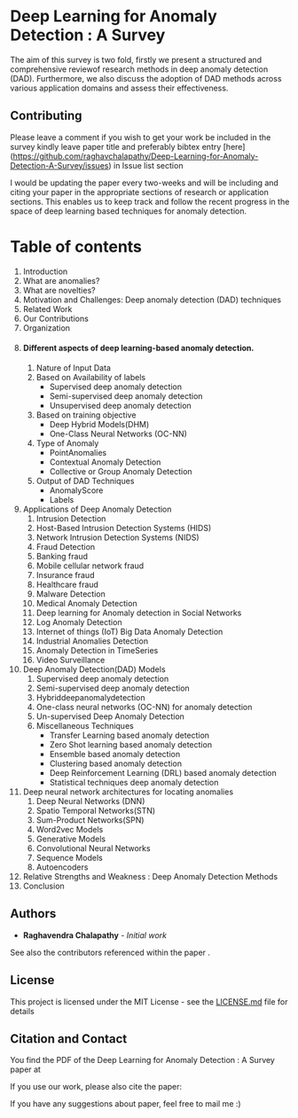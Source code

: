 # Deep Learning for Anomaly Detection : A Survey

 The aim of this survey is two fold, firstly we present a structured and comprehensive reviewof research methods in deep anomaly detection (DAD). Furthermore, we also discuss the adoption of DAD methods across various application domains and assess their effectiveness.

## Contributing

Please leave a comment  if you wish to get your work be included in the survey kindly leave paper title and preferably bibtex entry [here] (https://github.com/raghavchalapathy/Deep-Learning-for-Anomaly-Detection-A-Survey/issues) in Issue list section

I would be updating the paper every two-weeks and will be including and citing your paper in the appropriate sections of research or application sections. This enables us to keep track and follow the recent progress in the space of deep learning based techniques for anomaly detection.


# Table of contents
  1. Introduction
  2. What are anomalies?
  3. What are novelties?
  4. Motivation and Challenges: Deep anomaly detection (DAD) techniques
  5. Related Work
  6. Our Contributions
  7. Organization
  8. #### Different aspects of deep learning-based anomaly detection.
     1. Nature of Input Data
     2. Based on Availability of labels 
          * Supervised deep anomaly detection
          * Semi-supervised deep anomaly detection
          * Unsupervised deep anomaly detection 
      3. Based on training objective
          * Deep Hybrid Models(DHM) 
          * One-Class Neural Networks (OC-NN) 
      4. Type of Anomaly
          * PointAnomalies
          * Contextual Anomaly Detection 
          * Collective or Group Anomaly Detection
      5. Output of DAD Techniques 
          * AnomalyScore
          * Labels
 9. Applications of Deep Anomaly Detection 
     1. Intrusion Detection
     2. Host-Based Intrusion Detection Systems (HIDS)
     3. Network Intrusion Detection Systems (NIDS)
     4. Fraud Detection
     5. Banking fraud 
     6. Mobile cellular network fraud 
     7. Insurance fraud 
     8. Healthcare fraud
     9. Malware Detection
     10. Medical Anomaly Detection
     11. Deep learning for Anomaly detection in Social Networks 
     12. Log Anomaly Detection
     13. Internet of things (IoT) Big Data Anomaly Detection 
     14. Industrial Anomalies Detection 
     15. Anomaly Detection in TimeSeries 
     16. Video Surveillance 
10. Deep Anomaly Detection(DAD) Models 
     1. Supervised deep anomaly detection 
     2. Semi-supervised deep anomaly detection 
     3. Hybriddeepanomalydetection 
     4. One-class neural networks (OC-NN) for anomaly detection
     5. Un-supervised Deep Anomaly Detection 
     6. Miscellaneous Techniques 
           * Transfer Learning based anomaly detection 
           * Zero Shot learning based anomaly detection
           * Ensemble based anomaly detection
           * Clustering based anomaly detection
           * Deep Reinforcement Learning (DRL) based anomaly detection
           * Statistical techniques deep anomaly detection
 11. Deep neural network architectures for locating anomalies 
     1. Deep Neural Networks (DNN)
     2. Spatio Temporal Networks(STN) 
     3. Sum-Product Networks(SPN)
     4. Word2vec Models 
     5. Generative Models 
     6. Convolutional Neural Networks
     7. Sequence Models
     8. Autoencoders
 12. Relative Strengths and Weakness : Deep Anomaly Detection Methods
 13. Conclusion 


## Authors

* **Raghavendra Chalapathy** - *Initial work* 

See also the contributors referenced within the paper .

## License

This project is licensed under the MIT License - see the [LICENSE.md](LICENSE.md) file for details

## Citation and Contact

You find the PDF of the Deep Learning for Anomaly Detection : A Survey  paper at 



If you use our work, please also cite the paper:

If you have any suggestions about paper, feel free to mail me :)
